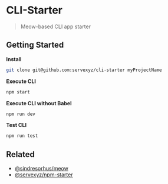 # CLI-Starter

> Meow-based CLI app starter

## Getting Started

**Install**

```bash
git clone git@github.com:servexyz/cli-starter myProjectName
```

**Execute CLI**

```bash
npm start
```

**Execute CLI without Babel**

```bash
npm run dev
```

**Test CLI**

```bash
npm run test
```

## Related

* [@sindresorhus/meow](https://github.com/sindresorhus/meow)
* [@servexyz/npm-starter](https://github.com/servexyz/npm-starter)
